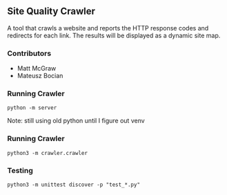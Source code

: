 ## Site Quality Crawler

A tool that crawls a website and reports the HTTP response codes and redirects for each link.
The results will be displayed as a dynamic site map.

### Contributors
* Matt McGraw
* Mateusz Bocian

### Running Crawler
```
python -m server
```
Note: still using old python until I figure out venv

### Running Crawler
```
python3 -m crawler.crawler
```

### Testing
```
python3 -m unittest discover -p "test_*.py"
```